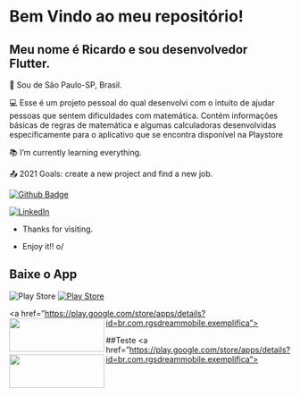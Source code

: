 # Bem Vindo ao meu repositório! 

## Meu nome é Ricardo e sou desenvolvedor Flutter. 

:house_with_garden: Sou de São Paulo-SP, Brasil.

:computer: Esse é um projeto pessoal do qual desenvolvi com o intuito de ajudar pessoas que sentem dificuldades com matemática. Contém informações básicas de regras de matemática e algumas calculadoras desenvolvidas especificamente para o aplicativo que se encontra disponível na Playstore



:books: I’m currently learning everything.

:outbox_tray: 2021 Goals: create a new project and find a new job.

[![Github Badge](https://img.shields.io/badge/-Github-000?style=flat-square&logo=Github&logoColor=white&link=https://github.com/ricardo-gsilva)](https://github.com/ricardo-gsilva)

[![LinkedIn](https://img.shields.io/badge/-LinkedIn-blue?style=flat-square&logo=Linkedin&logoColor=white&link=https://www.linkedin.com/in/ricardo-gomess/)](https://www.linkedin.com/in/ricardo-gomess/)






- Thanks for visiting.

- Enjoy it!! o/

 

## Baixe o App

![Play Store](https://img.shields.io/badge/Google_Play-414141?style=for-the-badge&logo=google-play&logoColor=white)
[![Play Store](https://user-images.githubusercontent.com/54490243/129788967-2d74a139-434d-42ea-a1d9-0344f36c6c0b.png=https://play.google.com/store/apps/details?id=br.com.rgsdreammobile.exemplifica)](https://play.google.com/store/apps/details?id=br.com.rgsdreammobile.exemplifica)

<a href=”https://play.google.com/store/apps/details?id=br.com.rgsdreammobile.exemplifica”><img align="left" width="170" height="60" src="https://user-images.githubusercontent.com/54490243/129788967-2d74a139-434d-42ea-a1d9-0344f36c6c0b.png">

##Teste
<a href=”https://play.google.com/store/apps/details?id=br.com.rgsdreammobile.exemplifica”><img align="left" width="170" height="60" src="https://user-images.githubusercontent.com/54490243/129788967-2d74a139-434d-42ea-a1d9-0344f36c6c0b.png"></a>

